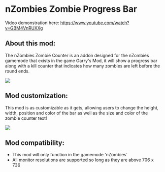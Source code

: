 # nZombies Zombie Progress Bar
Video demonstration here: https://www.youtube.com/watch?v=GBM4VnRUXXg

## About this mod:

The nZombies Zombie Counter is an addon designed for the nZombies gamemode that exists in the game Garry's Mod, it will show a progress bar along with a kill counter that indicates how many zombies are left before the round ends.

![](https://i.imgur.com/xzmg9QE.gif)


## Mod customization:

This mod is as customizable as it gets, allowing users to change the height, width, position and color of the bar as well as the size and color of the zombie counter text!

![](https://i.imgur.com/MHjHTv5.gif)

## Mod compatibility:
* This mod will only function in the gamemode 'nZombies'
* All monitor resolutions are supported so long as they are above 706 x 736
